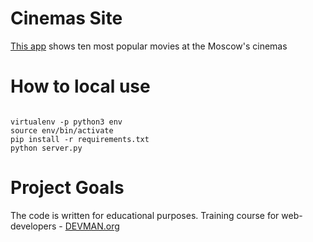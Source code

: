 # Cinemas Site

[This app](https://top-movies-bd.herokuapp.com/) shows ten most popular movies at the Moscow's cinemas

# How to local use


```#!bash

virtualenv -p python3 env
source env/bin/activate
pip install -r requirements.txt
python server.py
```

# Project Goals

The code is written for educational purposes. Training course for web-developers - [DEVMAN.org](https://devman.org)
